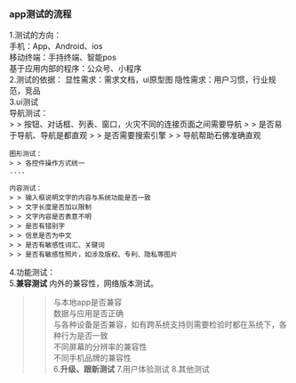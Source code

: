 ### app测试的流程
1.测试的方向：  
 手机：App、Android、ios  
 移动终端：手持终端、智能pos  
 基于应用内部的程序：公众号、小程序  
2.测试的依据：
  显性需求：需求文档，ui原型图
  隐性需求：用户习惯，行业规范，竞品  
3.ui测试  
    导航测试：  
     > > 按钮、对话框、列表、窗口，火灾不同的连接页面之间需要导航
     > > 是否易于导航、导航是都直观
     > > 是否需要搜索引擎
     > > 导航帮助石佛准确直观  

    图形测试：    
    > > 各控件操作方式统一   
    ....  

    内容测试：    
    > > 输入框说明文字的内容与系统功能是否一致
    > > 文字长度是否加以限制
    > > 文字内容是否表意不明
    > > 是否有错别字
    > > 信息是否为中文
    > > 是否有敏感性词汇、关键词
    > > 是否有敏感性照片，如涉及版权、专利、隐私等图片

4.功能测试：  
5.**兼容测试**
 内外的兼容性，网络版本测试。  
  > > 与本地app是否兼容  
  > > 数据与应用是否正确  
  > > 与各种设备是否兼容，如有跨系统支持则需要检验时都在系统下，各种行为是否一致  
  > > 不同屏幕的分辨率的兼容性  
  > > 不同手机品牌的兼容性  
6.**升级、跟新测试**
7.用户体验测试 
8.其他测试  



